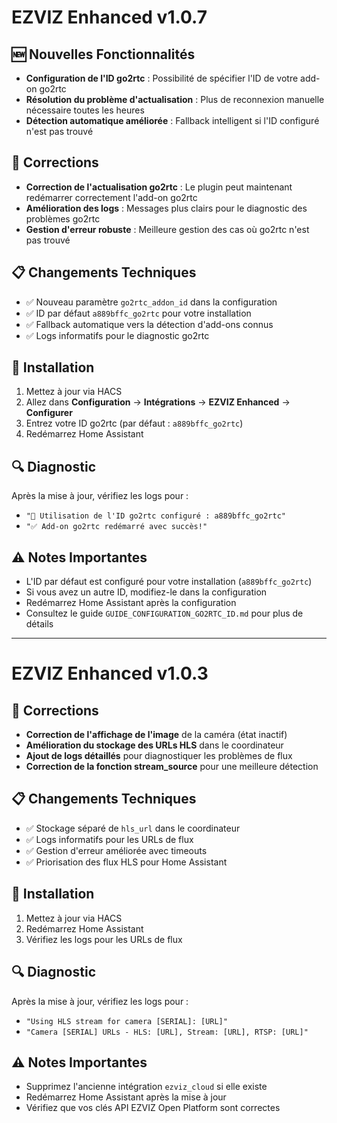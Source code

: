 # EZVIZ Enhanced v1.0.7

## 🆕 Nouvelles Fonctionnalités

- **Configuration de l'ID go2rtc** : Possibilité de spécifier l'ID de votre add-on go2rtc
- **Résolution du problème d'actualisation** : Plus de reconnexion manuelle nécessaire toutes les heures
- **Détection automatique améliorée** : Fallback intelligent si l'ID configuré n'est pas trouvé

## 🐛 Corrections

- **Correction de l'actualisation go2rtc** : Le plugin peut maintenant redémarrer correctement l'add-on go2rtc
- **Amélioration des logs** : Messages plus clairs pour le diagnostic des problèmes go2rtc
- **Gestion d'erreur robuste** : Meilleure gestion des cas où go2rtc n'est pas trouvé

## 📋 Changements Techniques

- ✅ Nouveau paramètre `go2rtc_addon_id` dans la configuration
- ✅ ID par défaut `a889bffc_go2rtc` pour votre installation
- ✅ Fallback automatique vers la détection d'add-ons connus
- ✅ Logs informatifs pour le diagnostic go2rtc

## 🚀 Installation

1. Mettez à jour via HACS
2. Allez dans **Configuration** → **Intégrations** → **EZVIZ Enhanced** → **Configurer**
3. Entrez votre ID go2rtc (par défaut : `a889bffc_go2rtc`)
4. Redémarrez Home Assistant

## 🔍 Diagnostic

Après la mise à jour, vérifiez les logs pour :
- `"🔄 Utilisation de l'ID go2rtc configuré : a889bffc_go2rtc"`
- `"✅ Add-on go2rtc redémarré avec succès!"`

## ⚠️ Notes Importantes

- L'ID par défaut est configuré pour votre installation (`a889bffc_go2rtc`)
- Si vous avez un autre ID, modifiez-le dans la configuration
- Redémarrez Home Assistant après la configuration
- Consultez le guide `GUIDE_CONFIGURATION_GO2RTC_ID.md` pour plus de détails

---

# EZVIZ Enhanced v1.0.3

## 🐛 Corrections

- **Correction de l'affichage de l'image** de la caméra (état inactif)
- **Amélioration du stockage des URLs HLS** dans le coordinateur
- **Ajout de logs détaillés** pour diagnostiquer les problèmes de flux
- **Correction de la fonction stream_source** pour une meilleure détection

## 📋 Changements Techniques

- ✅ Stockage séparé de `hls_url` dans le coordinateur
- ✅ Logs informatifs pour les URLs de flux
- ✅ Gestion d'erreur améliorée avec timeouts
- ✅ Priorisation des flux HLS pour Home Assistant

## 🚀 Installation

1. Mettez à jour via HACS
2. Redémarrez Home Assistant
3. Vérifiez les logs pour les URLs de flux

## 🔍 Diagnostic

Après la mise à jour, vérifiez les logs pour :
- `"Using HLS stream for camera [SERIAL]: [URL]"`
- `"Camera [SERIAL] URLs - HLS: [URL], Stream: [URL], RTSP: [URL]"`

## ⚠️ Notes Importantes

- Supprimez l'ancienne intégration `ezviz_cloud` si elle existe
- Redémarrez Home Assistant après la mise à jour
- Vérifiez que vos clés API EZVIZ Open Platform sont correctes
